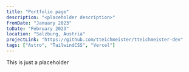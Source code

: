 ```yaml
---
title: "Portfolio page"
description: "<placeholder description>"
fromDate: "January 2023"
toDate: "February 2023"
location: "Salzburg, Austria"
projectLink: "https://github.com/tteichmeister/tteichmeister-dev"
tags: ["Astro", "TailwindCSS", "Vercel"]
---
```


This is just a placeholder
